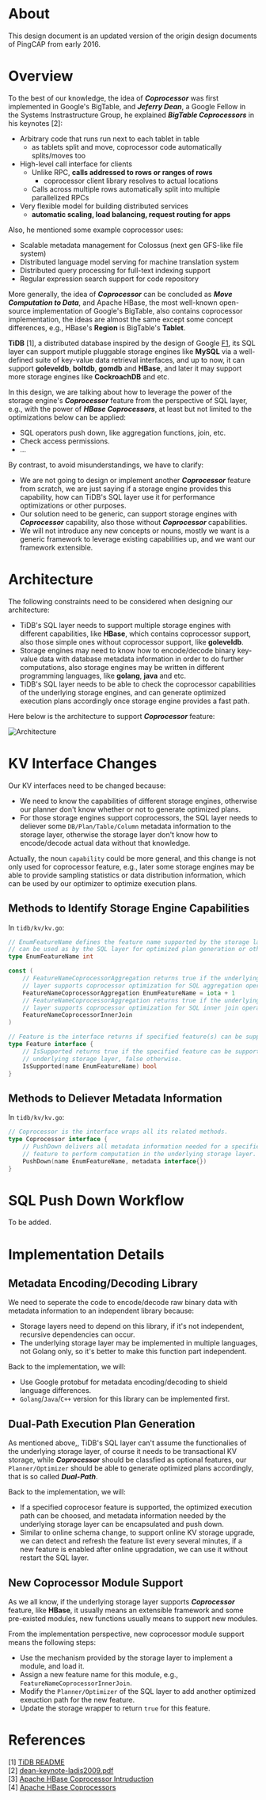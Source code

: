 # About

This design document is an updated version of the origin design documents of PingCAP from early 2016.

# Overview

To the best of our knowledge, the idea of ***Coprocessor*** was first implemented in Google's BigTable, and ***Jeferry Dean***, a Google Fellow in the Systems Instrastructure Group, he explained ***BigTable Coprocessors*** in his keynotes [2]:

- Arbitrary code that runs run next to each tablet in table
	- as tablets split and move, coprocessor code automatically splits/moves too
- High-level call interface for clients
	- Unlike RPC, **calls addressed to rows or ranges of rows**
		- coprocessor client library resolves to actual locations
	- Calls across multiple rows automatically split into multiple parallelized RPCs
- Very flexible model for building distributed services
	- **automatic scaling, load balancing, request routing for apps**

Also, he mentioned some example coprocessor uses:

- Scalable metadata management for Colossus (next gen GFS-like file system)
- Distributed language model serving for machine translation system
- Distributed query processing for full-text indexing support
- Regular expression search support for code repository

More generally, the idea of ***Coprocessor*** can be concluded as ***Move Computation to Data***, and Apache HBase, the most well-known open-source implementation of Google's BigTable, also contains coprocessor implementation, the ideas are almost the same except some concept differences, e.g., HBase's **Region** is BigTable's **Tablet**. 

**TiDB** [1], a distributed database inspired by the design of Google [F1](http://research.google.com/pubs/pub41344.html), its SQL layer can support mutiple pluggable storage engines like **MySQL** via a well-defined suite of key-value data retrieval interfaces, and up to now, it can support **goleveldb**, **boltdb**, **gomdb** and **HBase**, and later it may support more storage engines like **CockroachDB** and etc.

In this design, we are talking about how to leverage the power of the storage engine's ***Coprocessor*** feature from the perspective of SQL layer, e.g., with the power of ***HBase Coprocessors***, at least but not limited to the optimizations below can be applied:

- SQL operators push down, like aggregation functions, join, etc.
- Check access permissions.
- ...

By contrast, to avoid misunderstandings, we have to clarify:

- We are not going to design or implement another ***Coprocessor*** feature from scratch, we are just saying if a storage engine provides this capability, how can TiDB's SQL layer use it for performance optimizations or other purposes.
- Our solution need to be generic, can support storage engines with ***Coprocessor*** capability, also those without ***Coprocessor*** capabilities.
- We will not introduce any new concepts or nouns, mostly we want is a generic framework to leverage existing capabilities up, and we want our framework extensible.

# Architecture

The following constraints need to be considered when designing our architecture:

- TiDB's SQL layer needs to support multiple storage engines with different capabilities, like **HBase**, which contains coprocessor support, also those simple ones without coprocessor support, like **goleveldb**.
- Storage engines may need to know how to encode/decode binary key-value data with database metadata information in order to do further computations, also storage engines may be written in different programming languages, like **golang**, **java** and etc.
- TiDB's SQL layer needs to be able to check the coprocessor capabilities of the underlying storage engines, and can generate optimized execution plans accordingly once storage engine provides a fast path.

Here below is the architecture to support ***Coprocessor*** feature:

![Architecture](coprocessor_architecture.png)

# KV Interface Changes

Our KV interfaces need to be changed because:

- We need to know the capabilities of different storage engines, otherwise our planner don't know whether or not to generate optimized plans.
- For those storage engines support coprocessors, the SQL layer needs to deliever some `DB/Plan/Table/Column` metadata information to the storage layer, otherwise the storage layer don't know how to encode/decode actual data without that knowledge.

Actually, the noun `capability` could be more general, and this change is not only used for coprocessor feature, e.g., later some storage engines may be able to provide sampling statistics or data distribution information, which can be used by our optimizer to optimize execution plans.

## Methods to Identify Storage Engine Capabilities

In `tidb/kv/kv.go`:

```Go
// EnumFeatureName defines the feature name supported by the storage layer, which
// can be used as by the SQL layer for optimized plan generation or other purposes.
type EnumFeatureName int

const (
	// FeatureNameCoprocessorAggregation returns true if the underlying storage
	// layer supports coprocessor optimization for SQL aggregation operations.
	FeatureNameCoprocessorAggregation EnumFeatureName = iota + 1
	// FeatureNameCoprocessorAggregation returns true if the underlying storage
	// layer supports coprocessor optimization for SQL inner join operations.
	FeatureNameCoprocessorInnerJoin
)

// Feature is the interface returns if specified feature(s) can be supported.
type Feature interface {
	// IsSupported returns true if the specified feature can be supported by the
	// underlying storage layer, false otherwise.
	IsSupported(name EnumFeatureName) bool
}
```

## Methods to Deliever Metadata Information

In `tidb/kv/kv.go`:

```Go
// Coprocessor is the interface wraps all its related methods.
type Coprocessor interface {
	// PushDown delivers all metadata information needed for a specified coprocessor
	// feature to perform computation in the underlying storage layer.
	PushDown(name EnumFeatureName, metadata interface{})
}
```

# SQL Push Down Workflow

To be added.

# Implementation Details

## Metadata Encoding/Decoding Library

We need to seperate the code to encode/decode raw binary data with metadata information to an independent library because:

- Storage layers need to depend on this library, if it's not independent, recursive dependencies can occur.
- The underlying storage layer may be implemented in multiple languages, not Golang only, so it's better to make this function part independent.

Back to the implementation, we will:

- Use Google protobuf for metadata encoding/decoding to shield language differences.
- `Golang`/`Java`/`C++` version for this library can be implemented first.

## Dual-Path Execution Plan Generation

As mentioned above,, TiDB's SQL layer can't assume the functionalies of the underlying storage layer, of course it needs to be transactional KV storage, while ***Coprocessor*** should be classfied as optional features, our `Planner/Optimizer` should be able to generate optimized plans accordingly, that is so called ***Dual-Path***.

Back to the implementation, we will:

- If a specified coprocesor feature is supported, the optimized execution path can be choosed, and metadata information needed by the underlying storage layer can be encapsulated and push down.
- Similar to online schema change, to support online KV storage upgrade, we can detect and refresh the feature list every several minutes, if a new feature is enabled after online upgradation, we can use it without restart the SQL layer.

## New Coprocessor Module Support

As we all know, if the underlying storage layer supports ***Coprocessor*** feature, like **HBase**, it usually means an extensible framework and some pre-existed modules, new functions usually means to support new modules.

From the implementation perspective, new coprocessor module support means the following steps:

- Use the mechanism provided by the storage layer to implement a module, and load it.
- Assign a new feature name for this module, e.g., `FeatureNameCoprocessorInnerJoin`.
- Modify the `Planner/Optimizer` of the SQL layer to add another optimized exeuction path for the new feature.
- Update the storage wrapper to return `true` for this feature.

# References

[1] [TiDB README](https://github.com/pingcap/tidb/blob/master/README.md)
<br/>
[2] [dean-keynote-ladis2009.pdf](https://www.cs.cornell.edu/projects/ladis2009/talks/dean-keynote-ladis2009.pdf)
<br/>
[3] [Apache HBase Coprocessor Intruduction](https://blogs.apache.org/hbase/entry/coprocessor_introduction)
<br/>
[4] [Apache HBase Coprocessors](http://hbase.apache.org/book.html#cp)
